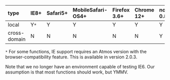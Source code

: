 | type | IE8+ | Safari5+ | MobileSafari-OS4+ | Firefox 3.6+ | Chrome 12+ | node.js 0.8.1+ |
|:-----|:-----|:---------|:------------------|:-------------|:-----------|:---------------|
| local | Y`*` | Y        | Y                 | Y            | Y          | Y              |
| cross-domain | N    | N        | N                 | N            | N          | Y              |


`*` For some functions, IE support requires an Atmos version with the browser-compatibility feature.  This is available in version 2.0.3.

Note that we no longer have an environment capable of testing IE6.  Our assumption is that most functions should work, but YMMV.